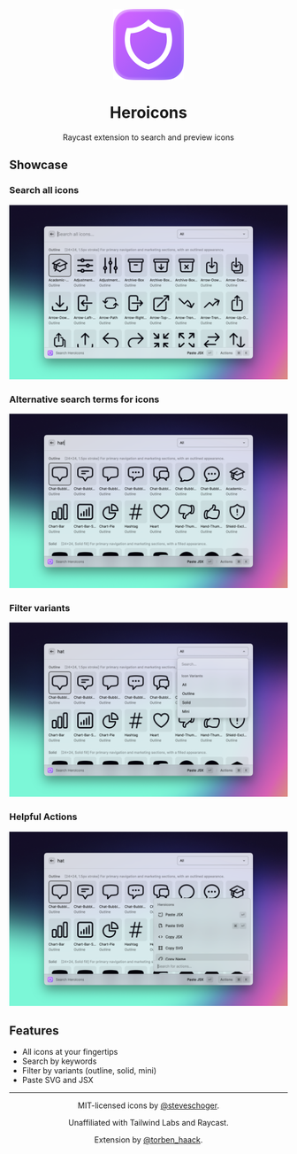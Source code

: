 <div align="center">

<img src="./assets/command-icon.png" height="128" />

<h1 align="center">Heroicons</h1>

<p>
    Raycast extension to search and preview icons
</p>

</div>

## Showcase

### Search all icons

![Search all icons](./metadata/heroicons-search-1.png)

### Alternative search terms for icons

![Alternative search terms for icosn](./metadata/heroicons-search-2.png)

### Filter variants

![Filter Variants](./metadata/heroicons-search-3.png)

### Helpful Actions

![Helpful Actions](./metadata/heroicons-search-4.png)

## Features

- All icons at your fingertips
- Search by keywords
- Filter by variants (outline, solid, mini)
- Paste SVG and JSX

---

<div align="center">

MIT-licensed icons by [@steveschoger](https://twitter.com/steveschoger).

Unaffiliated with Tailwind Labs and Raycast.

Extension by [@torben_haack](https://twitter.com/torben_haack).

</div>
